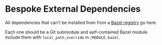# Bespoke External Dependencies

All dependencies that can't be installed from from a [Bazel registry] go here.

Each one should be a Git submodule and self-contained Bazel module.
Include them with `local_path_override` in `/MODULE.bazel`.

[Bazel registry]: https://registry.bazel.build/

<!-- TODO: Upload `extern/` dependencies to a registry. -->
